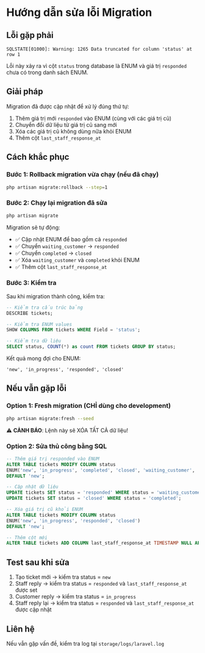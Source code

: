 # Hướng dẫn sửa lỗi Migration

## Lỗi gặp phải
```
SQLSTATE[01000]: Warning: 1265 Data truncated for column 'status' at row 1
```

Lỗi này xảy ra vì cột `status` trong database là ENUM và giá trị `responded` chưa có trong danh sách ENUM.

## Giải pháp

Migration đã được cập nhật để xử lý đúng thứ tự:
1. Thêm giá trị mới `responded` vào ENUM (cùng với các giá trị cũ)
2. Chuyển đổi dữ liệu từ giá trị cũ sang mới
3. Xóa các giá trị cũ không dùng nữa khỏi ENUM
4. Thêm cột `last_staff_response_at`

## Cách khắc phục

### Bước 1: Rollback migration vừa chạy (nếu đã chạy)
```bash
php artisan migrate:rollback --step=1
```

### Bước 2: Chạy lại migration đã sửa
```bash
php artisan migrate
```

Migration sẽ tự động:
- ✅ Cập nhật ENUM để bao gồm cả `responded`
- ✅ Chuyển `waiting_customer` → `responded`
- ✅ Chuyển `completed` → `closed`
- ✅ Xóa `waiting_customer` và `completed` khỏi ENUM
- ✅ Thêm cột `last_staff_response_at`

### Bước 3: Kiểm tra
Sau khi migration thành công, kiểm tra:

```sql
-- Kiểm tra cấu trúc bảng
DESCRIBE tickets;

-- Kiểm tra ENUM values
SHOW COLUMNS FROM tickets WHERE Field = 'status';

-- Kiểm tra dữ liệu
SELECT status, COUNT(*) as count FROM tickets GROUP BY status;
```

Kết quả mong đợi cho ENUM:
```
'new', 'in_progress', 'responded', 'closed'
```

## Nếu vẫn gặp lỗi

### Option 1: Fresh migration (CHỈ dùng cho development)
```bash
php artisan migrate:fresh --seed
```
⚠️ **CẢNH BÁO**: Lệnh này sẽ XÓA TẤT CẢ dữ liệu!

### Option 2: Sửa thủ công bằng SQL
```sql
-- Thêm giá trị responded vào ENUM
ALTER TABLE tickets MODIFY COLUMN status 
ENUM('new', 'in_progress', 'completed', 'closed', 'waiting_customer', 'responded') 
DEFAULT 'new';

-- Cập nhật dữ liệu
UPDATE tickets SET status = 'responded' WHERE status = 'waiting_customer';
UPDATE tickets SET status = 'closed' WHERE status = 'completed';

-- Xóa giá trị cũ khỏi ENUM
ALTER TABLE tickets MODIFY COLUMN status 
ENUM('new', 'in_progress', 'responded', 'closed') 
DEFAULT 'new';

-- Thêm cột mới
ALTER TABLE tickets ADD COLUMN last_staff_response_at TIMESTAMP NULL AFTER status;
```

## Test sau khi sửa

1. Tạo ticket mới → kiểm tra status = `new`
2. Staff reply → kiểm tra status = `responded` và `last_staff_response_at` được set
3. Customer reply → kiểm tra status = `in_progress`
4. Staff reply lại → kiểm tra status = `responded` và `last_staff_response_at` được cập nhật

## Liên hệ
Nếu vẫn gặp vấn đề, kiểm tra log tại `storage/logs/laravel.log`
